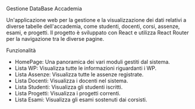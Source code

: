 Gestione DataBase Accademia

Un'applicazione web per la gestione e la visualizzazione dei dati relativi a diverse tabelle dell'accademia, come studenti, docenti, corsi, assenze, esami, e progetti. Il progetto è sviluppato con React e utilizza React Router per la navigazione tra le diverse pagine.

Funzionalità

   - HomePage: Una panoramica dei vari moduli gestiti dal sistema.
   - Lista WP: Visualizza tutte le informazioni riguardanti i WP. 
   - Lista Assenze: Visualizza tutte le assenze registrate.
   - Lista Docenti: Visualizza i docenti nel sistema.
   - Lista Studenti: Visualizza gli studenti iscritti.
   - Lista Progetti: Visualizza i progetti correnti.
   - Lista Esami: Visualizza gli esami sostenuti dai corsisti.
